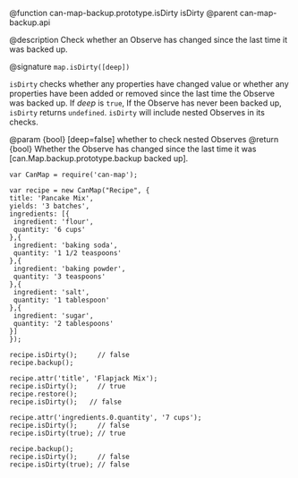 @function can-map-backup.prototype.isDirty isDirty
@parent can-map-backup.api

@description Check whether an Observe has changed since the last time it was backed up.

@signature `map.isDirty([deep])`

`isDirty` checks whether any properties have changed value or whether any properties have
been added or removed since the last time the Observe was backed up. If _deep_ is `true`,
If the Observe has never been backed up, `isDirty` returns `undefined`.
`isDirty` will include nested Observes in its checks.

@param {bool} [deep=false] whether to check nested Observes
@return {bool} Whether the Observe has changed since the last time it was [can.Map.backup.prototype.backup backed up].

```
var CanMap = require('can-map');

var recipe = new CanMap("Recipe", {
title: 'Pancake Mix',
yields: '3 batches',
ingredients: [{
 ingredient: 'flour',
 quantity: '6 cups'
},{
 ingredient: 'baking soda',
 quantity: '1 1/2 teaspoons'
},{
 ingredient: 'baking powder',
 quantity: '3 teaspoons'
},{
 ingredient: 'salt',
 quantity: '1 tablespoon'
},{
 ingredient: 'sugar',
 quantity: '2 tablespoons'
}]
});

recipe.isDirty();     // false
recipe.backup();

recipe.attr('title', 'Flapjack Mix');
recipe.isDirty();     // true
recipe.restore();
recipe.isDirty();   // false

recipe.attr('ingredients.0.quantity', '7 cups');
recipe.isDirty();     // false
recipe.isDirty(true); // true

recipe.backup();
recipe.isDirty();     // false
recipe.isDirty(true); // false
```
